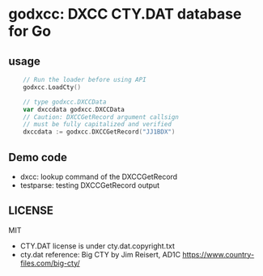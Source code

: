 # godxcc: DXCC CTY.DAT database for Go

## usage

```go
	// Run the loader before using API
	godxcc.LoadCty()

	// type godxcc.DXCCData
	var dxccdata godxcc.DXCCData
	// Caution: DXCCGetRecord argument callsign
	// must be fully capitalized and verified
	dxccdata := godxcc.DXCCGetRecord("JJ1BDX")
```

## Demo code

* dxcc: lookup command of the DXCCGetRecord
* testparse: testing DXCCGetRecord output

## LICENSE

MIT

* CTY.DAT license is under cty.dat.copyright.txt
* cty.dat reference: Big CTY by Jim Reisert, AD1C <https://www.country-files.com/big-cty/>

